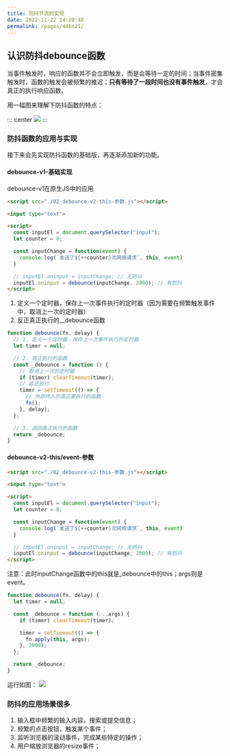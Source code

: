 ```yaml
---
title: 防抖节流的实现
date: 2022-11-22 14:20:48
permalink: /pages/446c21/
---
```


## 认识防抖debounce函数

当事件触发时，响应的函数并不会立即触发，而是会等待一定的时间；当事件密集触发时，函数的触发会被频繁的推迟；**只有等待了一段时间也没有事件触发**，才会真正的执行响应函数。

用一幅图来理解下防抖函数的特点：

::: center
  <img src="https://tva1.sinaimg.cn/large/008vxvgGly1h8dwmd8duxj30h1083glr.jpg" />
:::

### 防抖函数的应用与实现

接下来会先实现防抖函数的基础版，再逐渐添加新的功能。

#### debounce-v1-基础实现

debounce-v1在原生JS中的应用

```html
<script src="./02_debounce-v2-this-参数.js"></script>

<input type="text">

<script>
  const inputEl = document.querySelector("input");
  let counter = 0;

  const inputChange = function(event) {
    console.log(`发送了${++counter}次网络请求`, this, event)
  }

  // inputEl.oninput = inputChange; // 无防抖
  inputEl.oninput = debounce(inputChange, 2000); // 有防抖
</script>
```

1. 定义一个定时器，保存上一次事件执行的定时器（因为需要在频繁触发事件中，取消上一次的定时器）
2. 反正真正执行的__debounce函数

```js
function debounce(fn, delay) {
  // 1. 定义一个定时器，保存上一次事件执行的定时器
  let timer = null;

  // 2. 真正执行的函数
  const _debounce = function () {
    // 取消上一次的定时器
    if (timer) clearTimeout(timer);
    // 延迟执行
    timer = setTimeout(() => {
      // 外部传入的真正要执行的函数
      fn();
    }, delay);
  };

  // 3. 返回真正执行的函数
  return _debounce;
}
```

#### debounce-v2-this/event-参数

```html
<script src="./02_debounce-v2-this-参数.js"></script>

<input type="text">

<script>
  const inputEl = document.querySelector("input");
  let counter = 0;

  const inputChange = function(event) {
    console.log(`发送了${++counter}次网络请求`, this, event)
  }

  // inputEl.oninput = inputChange; // 无防抖
  inputEl.oninput = debounce(inputChange, 2000); // 有防抖
</script>
```

注意：此时inputChange函数中的this就是_debounce中的this；args则是event。

```js
function debounce(fn, delay) {
  let timer = null;

  const _debounce = function (...args) {
    if (timer) clearTimeout(timer);

    timer = setTimeout(() => {
      fn.apply(this, args);
    }, 2000);
  };

  return _debounce;
}
```

运行如图：
![](https://mjjimg.com/i/2022/12/08/khw3ti.jpg)

### 防抖的应用场景很多

1. 输入框中频繁的输入内容，搜索或提交信息；
2. 频繁的点击按钮，触发某个事件；
3. 监听浏览器的滚动事件，完成某些特定的操作；
4. 用户缩放浏览器的resize事件；



